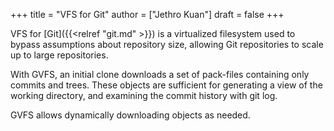 +++
title = "VFS for Git"
author = ["Jethro Kuan"]
draft = false
+++

VFS for [Git]({{<relref "git.md" >}}) is a virtualized filesystem used to bypass assumptions
about repository size, allowing Git repositories to scale up to large
repositories.

With GVFS, an initial clone downloads a set of pack-files containing
only commits and trees. These objects are sufficient for generating a
view of the working directory, and examining the commit history with
git log.

GVFS allows dynamically downloading objects as needed.
